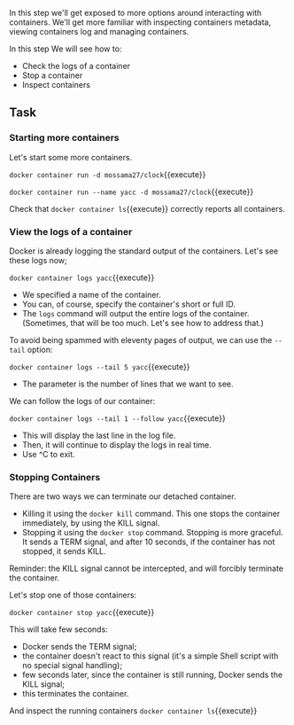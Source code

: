 In this step we'll get exposed to more options around interacting with containers. We'll get more familiar with inspecting containers metadata, viewing containers log and managing containers.

In this step We will see how to:

* Check the logs of a container
* Stop a container
* Inspect containers

## Task

### Starting more containers

Let's start some more containers.

```docker container run -d mossama27/clock```{{execute}}

```docker container run --name yacc -d mossama27/clock```{{execute}}

Check that ```docker container ls```{{execute}} correctly reports all containers.

### View the logs of a container

Docker is already logging the standard output of the containers. Let's see these logs now;

```docker container logs yacc```{{execute}}

* We specified a name of the container.
* You can, of course, specify the container's short or full ID.
* The `logs` command will output the entire logs of the container.
  (Sometimes, that will be too much. Let's see how to address that.)

To avoid being spammed with eleventy pages of output, we can use the `--tail` option:

```docker container logs --tail 5 yacc```{{execute}}

* The parameter is the number of lines that we want to see.

We can follow the logs of our container:

```docker container logs --tail 1 --follow yacc```{{execute}}

* This will display the last line in the log file.
* Then, it will continue to display the logs in real time.
* Use ^C to exit.

### Stopping Containers

There are two ways we can terminate our detached container.

* Killing it using the `docker kill` command. This one stops the container immediately, by using the KILL signal.
* Stopping it using the `docker stop` command. Stopping is more graceful. It sends a TERM signal, and after 10 seconds, if the container has not stopped, it sends KILL.

Reminder: the KILL signal cannot be intercepted, and will forcibly terminate the container.

Let's stop one of those containers:

```docker container stop yacc```{{execute}}

This will take few seconds:

* Docker sends the TERM signal;
* the container doesn't react to this signal (it's a simple Shell script with no special signal handling);
* few seconds later, since the container is still running, Docker sends the KILL signal;
* this terminates the container.

And inspect the running containers ```docker container ls```{{execute}}
